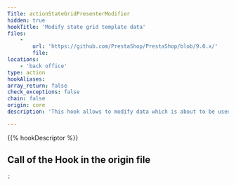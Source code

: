 ```yaml
---
Title: actionStateGridPresenterModifier
hidden: true
hookTitle: 'Modify state grid template data'
files:
    -
        url: 'https://github.com/PrestaShop/PrestaShop/blob/9.0.x/'
        file: 
locations:
    - 'back office'
type: action
hookAliases: 
array_return: false
check_exceptions: false
chain: false
origin: core
description: 'This hook allows to modify data which is about to be used in template for state grid'

---
```


{{% hookDescriptor %}}

## Call of the Hook in the origin file

```php
;
```
